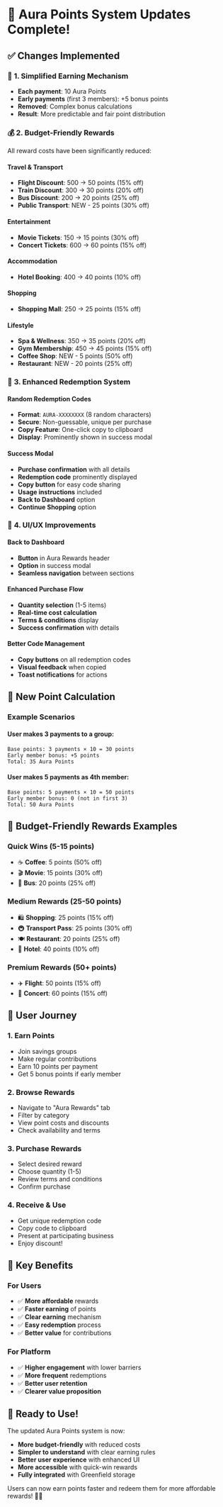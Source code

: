 # 💫 Aura Points System Updates Complete!

## ✅ **Changes Implemented**

### 🎯 **1. Simplified Earning Mechanism**
- **Each payment**: 10 Aura Points
- **Early payments** (first 3 members): +5 bonus points
- **Removed**: Complex bonus calculations
- **Result**: More predictable and fair point distribution

### 💰 **2. Budget-Friendly Rewards**
All reward costs have been significantly reduced:

#### **Travel & Transport**
- **Flight Discount**: 500 → 50 points (15% off)
- **Train Discount**: 300 → 30 points (20% off)  
- **Bus Discount**: 200 → 20 points (25% off)
- **Public Transport**: NEW - 25 points (30% off)

#### **Entertainment**
- **Movie Tickets**: 150 → 15 points (30% off)
- **Concert Tickets**: 600 → 60 points (15% off)

#### **Accommodation**
- **Hotel Booking**: 400 → 40 points (10% off)

#### **Shopping**
- **Shopping Mall**: 250 → 25 points (15% off)

#### **Lifestyle**
- **Spa & Wellness**: 350 → 35 points (20% off)
- **Gym Membership**: 450 → 45 points (15% off)
- **Coffee Shop**: NEW - 5 points (50% off)
- **Restaurant**: NEW - 20 points (25% off)

### 🔐 **3. Enhanced Redemption System**

#### **Random Redemption Codes**
- **Format**: `AURA-XXXXXXXX` (8 random characters)
- **Secure**: Non-guessable, unique per purchase
- **Copy Feature**: One-click copy to clipboard
- **Display**: Prominently shown in success modal

#### **Success Modal**
- **Purchase confirmation** with all details
- **Redemption code** prominently displayed
- **Copy button** for easy code sharing
- **Usage instructions** included
- **Back to Dashboard** option
- **Continue Shopping** option

### 🎨 **4. UI/UX Improvements**

#### **Back to Dashboard**
- **Button** in Aura Rewards header
- **Option** in success modal
- **Seamless navigation** between sections

#### **Enhanced Purchase Flow**
- **Quantity selection** (1-5 items)
- **Real-time cost calculation**
- **Terms & conditions** display
- **Success confirmation** with details

#### **Better Code Management**
- **Copy buttons** on all redemption codes
- **Visual feedback** when copied
- **Toast notifications** for actions

## 🧮 **New Point Calculation**

### **Example Scenarios**

#### **User makes 3 payments to a group:**
```
Base points: 3 payments × 10 = 30 points
Early member bonus: +5 points
Total: 35 Aura Points
```

#### **User makes 5 payments as 4th member:**
```
Base points: 5 payments × 10 = 50 points
Early member bonus: 0 (not in first 3)
Total: 50 Aura Points
```

## 🎁 **Budget-Friendly Rewards Examples**

### **Quick Wins (5-15 points)**
- ☕ **Coffee**: 5 points (50% off)
- 🎬 **Movie**: 15 points (30% off)
- 🚌 **Bus**: 20 points (25% off)

### **Medium Rewards (25-50 points)**
- 🛍️ **Shopping**: 25 points (15% off)
- 🚇 **Transport Pass**: 25 points (30% off)
- 🍽️ **Restaurant**: 20 points (25% off)
- 🏨 **Hotel**: 40 points (10% off)

### **Premium Rewards (50+ points)**
- ✈️ **Flight**: 50 points (15% off)
- 🎵 **Concert**: 60 points (15% off)

## 🔄 **User Journey**

### **1. Earn Points**
- Join savings groups
- Make regular contributions
- Earn 10 points per payment
- Get 5 bonus points if early member

### **2. Browse Rewards**
- Navigate to "Aura Rewards" tab
- Filter by category
- View point costs and discounts
- Check availability and terms

### **3. Purchase Rewards**
- Select desired reward
- Choose quantity (1-5)
- Review terms and conditions
- Confirm purchase

### **4. Receive & Use**
- Get unique redemption code
- Copy code to clipboard
- Present at participating business
- Enjoy discount!

## 🎯 **Key Benefits**

### **For Users**
- ✅ **More affordable** rewards
- ✅ **Faster earning** of points
- ✅ **Clear earning** mechanism
- ✅ **Easy redemption** process
- ✅ **Better value** for contributions

### **For Platform**
- ✅ **Higher engagement** with lower barriers
- ✅ **More frequent** redemptions
- ✅ **Better user retention**
- ✅ **Clearer value proposition**

## 🚀 **Ready to Use!**

The updated Aura Points system is now:
- **More budget-friendly** with reduced costs
- **Simpler to understand** with clear earning rules
- **Better user experience** with enhanced UI
- **More accessible** with quick-win rewards
- **Fully integrated** with Greenfield storage

Users can now earn points faster and redeem them for more affordable rewards! 🎉✨ 